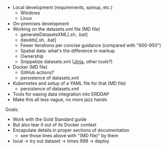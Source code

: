 - Local development (requirements, spinup, etc.)
  - Windows
  - Linux
- On-premises development
- Working on the datasets.xml file (MD file)
  - generateDatasetsXML[.sh, .bat]
  - dasdds[.sh, .bat]
  - Fewer iterations per concise guidance (compared with "900-950")
  - Spatial data: what's the difference in markup
  - Ownership
  - Snippetize datasets.xml ([Jinja](https://jinja.palletsprojects.com/en/3.1.x/), other tools?)  
- Docker (MD file)
  - GitHub actions?
  - persistence of datasets.xml 
- Kubernetes and setup of a YAML file for that (MD file)
  - persistence of datasets.xml
- Tools for easing data integration into ERDDAP
- Make this all less vague, no more jazz hands


Goals:

- Work with the Gold Standard guide
- But also tear it out of its Docker context
- Encapulate details in proper sections of documentation
  - see those lines above with "(MD file)" by them
- local -> try out dataset -> times 999 -> deploy
